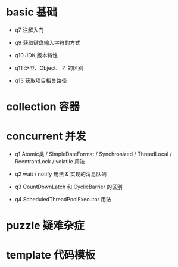# basic 基础

- q7 注解入门

- q9 获取键盘输入字符的方式

- q10 JDK 版本特性

- q11 泛型、Object、？ 的区别

- q13 获取项目相关路径

# collection 容器

# concurrent 并发

- q1 Atomic类 / SimpleDateFormat / Synchronized / ThreadLocal / ReentrantLock / volatile 用法

- q2 wait / notify 用法 & 实现的消息队列

- q3 CountDownLatch 和 CyclicBarrier 的区别

- q4 ScheduledThreadPoolExecutor 用法

# puzzle 疑难杂症

# template 代码模板